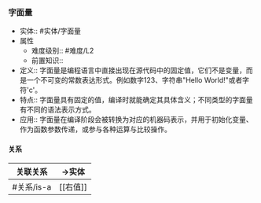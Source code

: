 ###  字面量 
- 实体:: #实体/字面量 
- 属性
	- 难度级别:: #难度/L2 
	- 前置知识::
- 定义:: 字面量是编程语言中直接出现在源代码中的固定值，它们不是变量，而是一个不可变的常数表达形式。例如数字123、字符串"Hello World!"或者字符'c'。
- 特点::  字面量具有固定的值，编译时就能确定其具体含义；不同类型的字面量有不同的语法表示方式。
- 应用:: 字面量在编译阶段会被转换为对应的机器码表示，并用于初始化变量、作为函数参数传递，或参与各种运算与比较操作。
#### 关系
| 关联关系 | ->实体 |
| ---- | ---- |
| #关系/is-a  | [[右值]] |